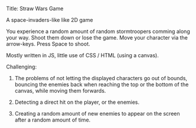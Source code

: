 Title: Straw Wars Game

A space-invaders-like like 2D game

You experience a random amount of random stormtroopers comming along your way. 
Shoot them down or lose the game.
Move your character via the arrow-keys. Press Space to shoot.


Mostly written in JS, little use of CSS / HTML (using a canvas).



Challenging:

1. The problems of not letting the displayed characters go out of bounds, bouncing the enemies back when reaching the top or the bottom of the canvas,
   while moving them forwards.
  
2. Detecting a direct hit on the player, or the enemies.

3. Creating a random amount of new enemies to appear on the screen after a random amount of time.

